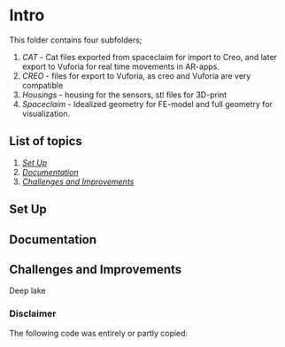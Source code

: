 # Intro
This folder contains four subfolders;
1. *CAT* - Cat files exported from spaceclaim for import to Creo, and later export to Vuforia for real time movements in AR-apps.
2. *CREO* - files for export to Vuforia, as creo and Vuforia are very compatible
3. *Housings* - housing for the sensors, stl files for 3D-print
4. *Spaceclaim* - Idealized geometry for FE-model and full geometry for visualization.

## List of topics
1. [*Set Up*](#of1)
2. [*Documentation*](#of2)
3. [*Challenges and Improvements*](#of3)


<a name="of1"></a>
## Set Up


<a name="of2"></a>
## Documentation


<a name="of3"></a>
## Challenges and Improvements

Deep lake




### Disclaimer
The following code was entirely or partly copied:
